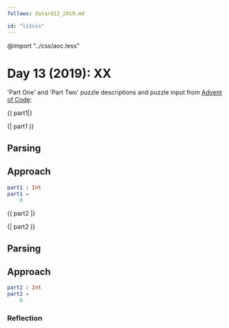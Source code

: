 ```yaml
---
follows: data/d13_2019.md

id: "litvis"
---
```


@import "../css/aoc.less"

# Day 13 (2019): XX

'Part One' and 'Part Two' puzzle descriptions and puzzle input from [Advent of Code](https://adventofcode.com/2019/day/13):

{( part1|}

{| part1 )}

## Parsing

## Approach

```elm {l r}
part1 : Int
part1 =
    0
```

{( part2 |}

{| part2 )}

## Parsing

## Approach

```elm {l r}
part2 : Int
part2 =
    0
```

### Reflection

